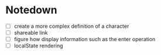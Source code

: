# Notedown

- [ ] create a more complex definition of a character
- [ ] shareable link
- [ ] figure how display information such as the enter operation
- [ ] localState rendering
